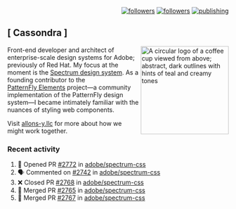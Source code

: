<p align="right"><a rel="me" href="https://front-end.social/@castastrophe">
    <img alt="followers" title="Follow me on Mastodon" src="https://img.shields.io/mastodon/follow/109297102751309835?domain=https%3A%2F%2Ffront-end.social&label=Follow&logo=mastodon&logoColor=white&style=for-the-badge&labelColor=008080&color=006969"/></a>
  <a href="https://codepen.io/castastrophe/">
    <img alt="followers" title="Follow me on CodePen" src="https://img.shields.io/badge/23-1?color=640464&labelColor=7c007c&style=for-the-badge&logo=codepen&label=Follow"/></a>
<a href="https://castastrophe.medium.com/">
    <img alt="publishing" title="View articles on Medium" src="https://img.shields.io/badge/107-1?color=666&labelColor=444&label=subscribe&logo=medium&logoColor=white&style=for-the-badge"/></a>
</p>

## [&nbsp;Cassondra&nbsp;]

<img align="right" src="https://github-production-user-asset-6210df.s3.amazonaws.com/1840295/253016758-ba468774-1cd3-42c2-8f43-947b5eeb5edf.png" height="200" alt="A circular logo of a coffee cup viewed from above; abstract, dark outlines with hints of teal and creamy tones">

Front-end developer and architect of enterprise-scale design systems for Adobe; previously of Red Hat. My focus at the moment is the [Spectrum design system](https://github.com/adobe/spectrum-css). As a founding contributor to the [PatternFly&nbsp;Elements](https://github.com/patternfly/patternfly-elements) project&mdash;a community implementation of the PatternFly design system&mdash;I became intimately familiar with the nuances of styling web components.

Visit [allons-y.llc](http://allons-y.llc/) for more about how we might work together.

### Recent activity

<!--START_SECTION:activity-->
1. 💪 Opened PR [#2772](https://github.com/adobe/spectrum-css/pull/2772) in [adobe/spectrum-css](https://github.com/adobe/spectrum-css)
2. 🗣 Commented on [#2742](https://github.com/adobe/spectrum-css/pull/2742#issuecomment-2120830183) in [adobe/spectrum-css](https://github.com/adobe/spectrum-css)
3. ❌ Closed PR [#2768](https://github.com/adobe/spectrum-css/pull/2768) in [adobe/spectrum-css](https://github.com/adobe/spectrum-css)
4. 🎉 Merged PR [#2765](https://github.com/adobe/spectrum-css/pull/2765) in [adobe/spectrum-css](https://github.com/adobe/spectrum-css)
5. 🎉 Merged PR [#2767](https://github.com/adobe/spectrum-css/pull/2767) in [adobe/spectrum-css](https://github.com/adobe/spectrum-css)
<!--END_SECTION:activity-->
